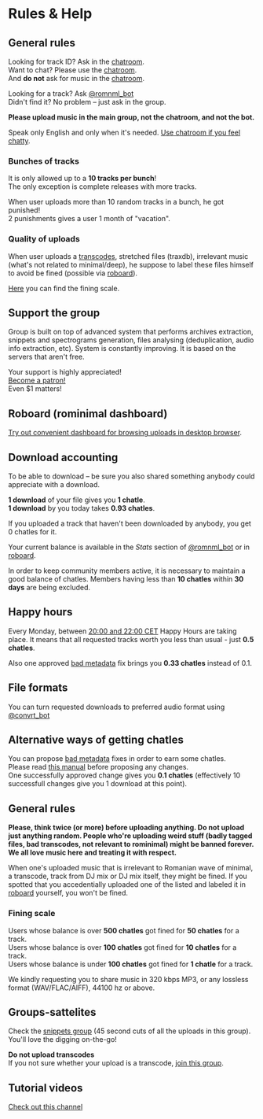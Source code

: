 # Rules & Help

## General rules

Looking for track ID? Ask in the [chatroom](https://t.me/romnml).  
Want to chat? Please use the [chatroom](https://t.me/romnml).  
And **do not** ask for music in the [chatroom](https://t.me/romnml).

Looking for a track? Ask [@romnml\_bot](https://t.me/romnml_bot)  
Didn't find it? No problem – just ask in the group.

**Please upload music in the main group, not the chatroom, and not the bot.**

Speak only English and only when it's needed. [Use chatroom if you feel chatty](https://t.me/romnml).

### Bunches of tracks

It is only allowed up to a **10 tracks per bunch**!  
The only exception is complete releases with more tracks.

When user uploads more than 10 random tracks in a bunch, he got punished!  
2 punishments gives a user 1 month of "vacation".

### Quality of uploads

When user uploads a [transcodes](https://bit.ly/2qyzphj), stretched files \(traxdb\), irrelevant music \(what's not related to minimal/deep\), he suppose to label these files himself to avoid be fined \(possible via [roboard](https://romnml.rv7.ru/)\).

[Here](./#fining-scale) you can find the fining scale. 

## Support the group

Group is built on top of advanced system that performs archives extraction, snippets and spectrograms generation, files analysing \(deduplication, audio info extraction, etc\). System is constantly improving. It is based on the servers that aren't free.

Your support is highly appreciated!  
[Become a patron!](https://patreon.com/rominimal)  
Even $1 matters!

## Roboard \(rominimal dashboard\)

[Try out convenient dashboard for browsing uploads in desktop browser](https://romnml.rv7.ru/).

## Download accounting

To be able to download – be sure you also shared something anybody could appreciate with a download.

**1 download** of your file gives you **1 chatle**.  
**1 download** by you today takes **0.93 chatles**.

If you uploaded a track that haven't been downloaded by anybody, you get 0 chatles for it.

Your current balance is available in the _Stats_ section of [@romnml\_bot](https://t.me/romnml_bot) or in [roboard](https://romnml.rv7.ru/).

In order to keep community members active, it is necessary to maintain a good balance of chatles. Members having less than **10 chatles** within **30 days** are being excluded.

## Happy hours

Every Monday, between [20:00 and 22:00 CET](https://www.google.com/search?q=20%3A00+CET) Happy Hours are taking place. It means that all requested tracks worth you less than usual - just **0.5 chatles**.

Also one approved [bad metadata](https://romnml.rv7.ru/?badTagged=true) fix brings you **0.33 chatles** instead of 0.1.

## File formats

You can turn requested downloads to preferred audio format using [@convrt\_bot](https://t.me/convrt_bot)

## Alternative ways of getting chatles

You can propose [bad metadata](https://romnml.rv7.ru/?badTagged=true) fixes in order to earn some chatles.  
Please read [this manual](how-to-fill-in-upload-with-correct-meta-data.md) before proposing any changes.  
One successfully approved change gives you **0.1 chatles** \(effectively 10 successfull changes give you 1 download at this point\).

## General rules

**Please, think twice \(or more\) before uploading anything. Do not upload just anything random. People who're uploading weird stuff \(badly tagged files, bad transcodes, not relevant to rominimal\) might be banned forever. We all love music here and treating it with respect.**

When one's uploaded music that is irrelevant to Romanian wave of minimal, a transcode, track from DJ mix or DJ mix itself, they might be fined. If you spotted that you accedentially uploaded one of the listed and labeled it in [roboard](https://romnml.rv7.ru/) yourself, you won't be fined.

### Fining scale

Users whose balance is over **500 chatles** got fined for **50 chatles** for a track.  
Users whose balance is over **100 chatles** got fined for **10 chatles** for a track.  
Users whose balance is under **100 chatles** got fined for **1 chatle** for a track.

We kindly requesting you to share music in 320 kbps MP3, or any lossless format \(WAV/FLAC/AIFF\), 44100 hz or above.

## Groups-sattelites

Check the [snippets group](https://t.me/joinchat/ATDwrEYkooRWtBoXRRFp8Q) \(45 second cuts of all the uploads in this group\).  
You'll love the digging on-the-go!

**Do not upload transcodes**  
If you not sure whether your upload is a transcode, [join this group](https://t.me/joinchat/ATDwrFDxDvSammrC82ihrg).

## Tutorial videos

[Check out this channel](https://t.me/joinchat/AAAAAFdd1a1IiM9jHyWDsw)


